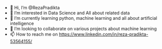 - 👋 Hi, I’m @RezaPradikta
- 👀 I’m interested in Data Science and All about related data
- 🌱 I’m currently learning python, machine learning and all about artificial intelligence
- 💞️ I’m looking to collaborate on various projects about machine learning
- 📫 How to reach me on https://www.linkedin.com/in/reza-pradikta-53564155/

<!---
RezaPradikta/RezaPradikta is a ✨ special ✨ repository because its `README.md` (this file) appears on your GitHub profile.
You can click the Preview link to take a look at your changes.
--->
